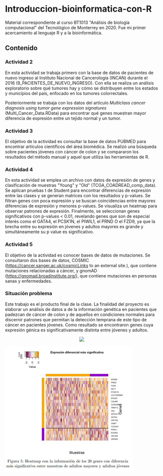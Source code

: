 # Introduccion-bioinformatica-con-R
Material correspondiente al curso BT1013 "Análisis de biología computacional" del Tecnológico de Monterrey en 2020. Fue mi primer acercamiento al lenguaje R y a la bioinformática.

## Contenido
### Actividad 2

En esta actividad se trabaja primero con la base de datos de pacientes de nuevo ingreso al Instituto Nacional de Cancerología (INCAN) durante el 2016 (9_PACIENTES_DE_NUEVO_INGRESO). Con ella se realiza un análisis exploratorio sobre qué tumores hay y cómo se distribuyen entre los estados y municipios del país, enfocado en los tumores colorrectales.

Posteriormente se trabaja con los datos del artículo *Multiclass cancer diagnosis using tumor gene expression signatures* (Multi_Cancer_Data.RData) para encontrar qué genes muestran mayor diferencia de expresión entre un tejido normal y un tumor. 

### Actividad 3

El objetivo de la actividad es consultar la base de datos PUBMED para encontrar artículos científicos del área biomédica. Se realizó una búsqueda sobre pacientes jóvenes con cáncer de colon y se compararon los resultados del método manual y aquel que utiliza las herramientas de R. 

### Actividad 4

En esta actividad se emplea un archivo con datos de expresión de genes y clasificación de muestras "Young" y "Old" (TCGA_COADREAD_comp_data). Se aplican pruebas t de Student para encontrar diferencias de expresión entre las clases y se generan matrices con los resultados y p-values. Se filtran genes con poca expresión y se buscan coincidencias entre mayores diferencias de expresión y menores p-values. Se visualiza un heatmap para observar patrones de expresión. Finalmente, se seleccionan genes significativos con p-values < 0.01, revelando genes que son de especial interés como el GATA4, el PCSK1N, el PIWIL1, el PRND O el FZD9, ya que la brecha entre su expresión en jóvenes y adultos mayores es grande y simultáneamente su p value es significativo.

### Actividad 5

El objetivo de la actividad es conocer bases de datos de mutaciones. Se consultaron dos bases de datos, COSMIC (https://cancer.sanger.ac.uk/cosmicLinks to an external site.), que contiene mutaciones relacionadas a cáncer, y gnomAD (https://gnomad.broadinstitute.org/), que contiene mutaciones en personas sanas y enfermedades. 

### Situación problema

Este trabajo es el producto final de la clase. La finalidad del proyecto es elaborar un análisis de datos a de la información genética en pacientes que padezcan de cáncer de colon y de aquellos en condiciones normales para discernir patrones que permitan la detección temprana de este tipo de cáncer en pacientes jóvenes. Como resultado se encontraron genes cuya expresión génica es significativamente distinta entre jóvenes y adultos. 

<center>
    <img src="[root/static/assets/img/beer.svg](https://github.com/ShoyChoy/Introduccion-bioinformatica-con-R/blob/main/heatmap%20expresi%C3%B3n%20g%C3%A9nica.jpg)">
</center>

![](https://github.com/ShoyChoy/Introduccion-bioinformatica-con-R/blob/main/heatmap%20expresi%C3%B3n%20g%C3%A9nica.jpg)


